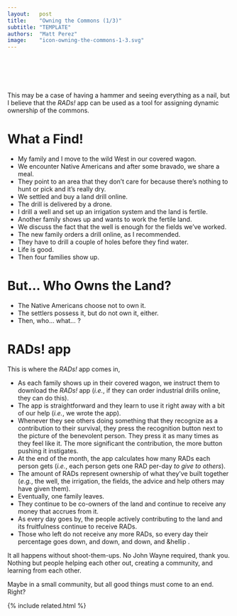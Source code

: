 ```yaml
---
layout:   post
title:    "Owning the Commons (1/3)"
subtitle: "TEMPLATE"
authors:  "Matt Perez"
image:    "icon-owning-the-commons-1-3.svg"
---
```

<div style="display:none;">
  <p>This may be a case of having a hammer and seeing everything as a nail, but I believe that the <em><span class="_paradigm">RAD</span>s!</em> app can be used as a tool for assigning dynamic ownership of the commons.</p>
</div>

<h1>&nbsp;</h1>
 <p>This may be a case of having a hammer and seeing everything as a nail, but I believe that the <em><span class="_paradigm">RAD</span>s!</em> app can be used as a tool for assigning dynamic ownership of the commons.</p>

<h1>What a Find!</h1>
 <ul>
  <li>My family and I move to the wild West in our covered wagon.</li>
  <li>We encounter Native Americans and after some bravado, we share a meal.</li>
  <li>They point to an area that they don’t care for because there’s nothing to hunt or pick and it’s really dry.</li>
  <li>We settled and buy a land drill online.</li>
  <li>The drill is delivered by a drone.</li>
  <li>I drill a well and set up an irrigation system and the land is fertile.</li>
  <li>Another family shows up and wants to work the fertile land.</li>
  <li>We discuss the fact that the well is enough for the fields we’ve worked.</li>
  <li>The new family orders a drill online, as I recommended.</li>
  <li>They have to drill a couple of holes before they find water.</li>
  <li>Life is good.</li>
  <li>Then four families show up.</li>
 </ul>

<h1>But&hellip; Who Owns the Land?</h1>
 <ul>
  <li>The Native Americans choose not to own it.</li>
  <li>The settlers possess it, but do not own it, either.</li>
  <li>Then, who&hellip; what&hellip; ?</li>
 </ul>

<h1><span class="_paradigm">RAD</span>s! app</h1>
 <p>This is where the <em><span class="_paradigm">RAD</span>s!</em> app comes in,</p>
 <ul>
  <li>As each family shows up in their covered wagon, we instruct them to download the <em><span class="_paradigm">RAD</span>s!</em> app (<em>i.e.</em>, if they can order industrial drills online, they can do this).</li>
  <li>The app is straightforward and they learn to use it right away with a bit of our help (<em>i.e.</em>, we wrote the app).</li>
  <li>Whenever they see others doing something that they recognize as a contribution to their survival, they press the recognition button next to the picture of the benevolent person. They press it as many times as they feel like it. The more significant the contribution, the more button pushing it instigates.</li>
  <li>At the end of the month, the app calculates how many <span class="_paradigm">RAD</span>s each person gets (<em>i.e.</em>, each person gets one <span class="_paradigm">RAD</span> per-day <em>to give to others</em>).</li>
  <li>The amount of <span class="_paradigm">RAD</span>s represent ownership of what they’ve built together (<em>e.g.</em>, the well, the irrigation, the fields, the advice and help others may have given them).</li>
  <li>Eventually, one family leaves.</li>
  <li>They continue to be co-owners of the land and continue to receive any money that accrues from it.</li>
  <li>As every day goes by, the people actively contributing to the land and its fruitfulness continue to receive <span class="_paradigm">RAD</span>s.</li>
  <li>Those who left do not receive any more <span class="_paradigm">RAD</span>s, so every day their percentage goes down, and down, and down, and &hellip .</li>
 </ul>
 <p>It all happens without shoot-them-ups. No John Wayne required, thank you. Nothing but people helping each other out, creating a community, and learning from each other.</p>
 <p>Maybe in a small community, but all good things must come to an end. Right?</p>

{% include related.html %}
